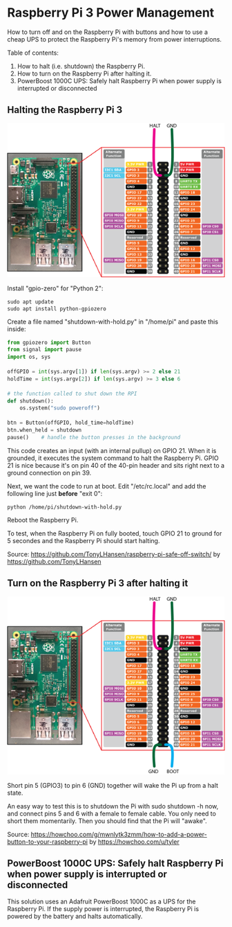 # Raspberry Pi 3 Power Management

How to turn off and on the Raspberry Pi with buttons and how to use a cheap UPS to protect the Raspberry Pi's memory from power interruptions.

Table of contents:
1. How to halt (i.e. shutdown) the Raspberry Pi.
1. How to turn on the Raspberry Pi after halting it.
1. PowerBoost 1000C UPS: Safely halt Raspberry Pi when power supply is interrupted or disconnected

## Halting the Raspberry Pi 3

![Raspberry Pi 3 Halt Circuit](raspberry_pi_halt.png?raw=true "Title")

Install "gpio-zero" for "Python 2":
```
sudo apt update
sudo apt install python-gpiozero
```

Create a file named "shutdown-with-hold.py" in "/home/pi" and paste this inside:
```python
from gpiozero import Button
from signal import pause
import os, sys

offGPIO = int(sys.argv[1]) if len(sys.argv) >= 2 else 21
holdTime = int(sys.argv[2]) if len(sys.argv) >= 3 else 6

# the function called to shut down the RPI
def shutdown():
    os.system("sudo poweroff")

btn = Button(offGPIO, hold_time=holdTime)
btn.when_held = shutdown
pause()    # handle the button presses in the background
```
This code creates an input (with an internal pullup) on GPIO 21. When it is grounded, it executes the system command to halt the Raspberry Pi. GPIO 21 is nice because it's on pin 40 of the 40-pin header and sits right next to a ground connection on pin 39.

Next, we want the code to run at boot. Edit "/etc/rc.local" and add the following line just **before** "exit 0":
```
python /home/pi/shutdown-with-hold.py
```

Reboot the Raspberry Pi.

To test, when the Raspberry Pi on fully booted, touch GPIO 21 to ground for 5 secondes and the Raspberry Pi should start halting.


Source: https://github.com/TonyLHansen/raspberry-pi-safe-off-switch/ by https://github.com/TonyLHansen

## Turn on the Raspberry Pi 3 after halting it

![Raspberry Pi 3 Boot Circuit](raspberry_pi_boot.png?raw=true "Title")

Short pin 5  (GPIO3) to pin 6 (GND) together will wake the Pi up from a halt state.

An easy way to test this is to shutdown the Pi with sudo shutdown -h now, and connect pins 5 and 6 with a female to female cable. You only need to short them momentarily. Then you should find that the Pi will "awake".

Source: https://howchoo.com/g/mwnlytk3zmm/how-to-add-a-power-button-to-your-raspberry-pi by https://howchoo.com/u/tyler

## PowerBoost 1000C UPS: Safely halt Raspberry Pi when power supply is interrupted or disconnected

This solution uses an Adafruit PowerBoost 1000C as a UPS for the Raspberry Pi. If the supply power is interrupted, the Raspberry Pi is powered by the battery and halts automatically. 


